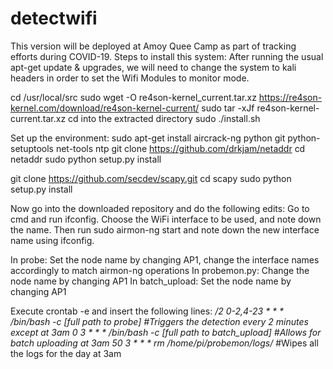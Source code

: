 # detectwifi

This version will be deployed at Amoy Quee Camp as part of tracking efforts during COVID-19.
Steps to install this system:
After running the usual apt-get update & upgrades, we will need to change the system to kali headers in order to set the Wifi Modules to monitor mode.

cd /usr/local/src
sudo wget -O re4son-kernel_current.tar.xz https://re4son-kernel.com/download/re4son-kernel-current/
sudo tar -xJf re4son-kernel-current.tar.xz
cd into the extracted directory
sudo ./install.sh

Set up the environment:
sudo apt-get install aircrack-ng python git python-setuptools net-tools ntp
git clone https://github.com/drkjam/netaddr
cd netaddr
sudo python setup.py install

git clone https://github.com/secdev/scapy.git
cd scapy
sudo python setup.py install

Now go into the downloaded repository and do the following edits:
Go to cmd and run ifconfig.
Choose the WiFi interface to be used, and note down the name.
Then run sudo airmon-ng start <interface name> and note down the new interface name using ifconfig.

In probe: Set the node name by changing AP1, change the interface names accordingly to match airmon-ng operations
In probemon.py: Change the node name by changing AP1
In batch_upload: Set the node name by changing AP1

Execute crontab -e and insert the following lines:
*/2 0-2,4-23 * * * /bin/bash -c [full path to probe] #Triggers the detection every 2 minutes except at 3am
0 3 * * * /bin/bash -c [full path to batch_upload] #Allows for batch uploading at 3am
50 3 * * * rm /home/pi/probemon/logs/* #Wipes all the logs for the day at 3am
